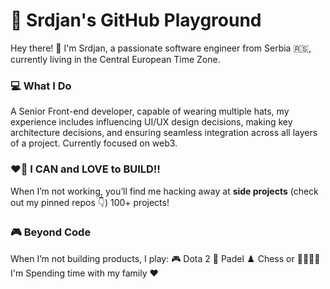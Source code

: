 # 🚀 Srdjan's GitHub Playground
Hey there! 👋 I'm Srdjan, a passionate software engineer from Serbia 🇷🇸, currently living in the Central European Time Zone.

### 💻 What I Do
A Senior Front-end developer, capable of wearing multiple hats, my experience includes
influencing UI/UX design decisions, making key architecture decisions, and ensuring seamless
integration across all layers of a project.
Currently focused on web3.

### ❤️‍🔥 I CAN and LOVE to BUILD!!
When I’m not working, you’ll find me hacking away at **side projects** (check out my pinned repos 👇) 100+ projects!

### 🎮 Beyond Code
When I’m not building products, I play:
🎮 Dota 2 🏓 Padel ♟️ Chess or  👨‍👩‍👧‍👦 I'm Spending time with my family ❤️

